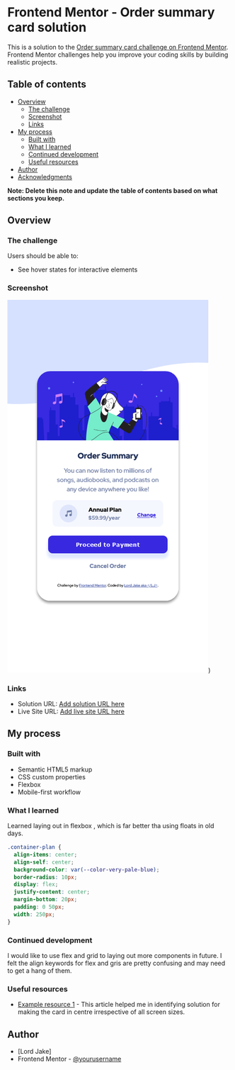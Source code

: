 # Frontend Mentor - Order summary card solution

This is a solution to the [Order summary card challenge on Frontend Mentor](https://www.frontendmentor.io/challenges/order-summary-component-QlPmajDUj). Frontend Mentor challenges help you improve your coding skills by building realistic projects.

## Table of contents

- [Overview](#overview)
  - [The challenge](#the-challenge)
  - [Screenshot](#screenshot)
  - [Links](#links)
- [My process](#my-process)
  - [Built with](#built-with)
  - [What I learned](#what-i-learned)
  - [Continued development](#continued-development)
  - [Useful resources](#useful-resources)
- [Author](#author)
- [Acknowledgments](#acknowledgments)

**Note: Delete this note and update the table of contents based on what sections you keep.**

## Overview

### The challenge

Users should be able to:

- See hover states for interactive elements

### Screenshot

![](./git_readme_images/mobile-sshot.png))

### Links

- Solution URL: [Add solution URL here](https://github.com/paul8989/fendmentor-order-summary-card-challenge)
- Live Site URL: [Add live site URL here](https://order-summary-challenge-lj.netlify.app)

## My process

### Built with

- Semantic HTML5 markup
- CSS custom properties
- Flexbox
- Mobile-first workflow

### What I learned

Learned laying out in flexbox , which is far better tha using floats in old days.

```css
.container-plan {
  align-items: center;
  align-self: center;
  background-color: var(--color-very-pale-blue);
  border-radius: 10px;
  display: flex;
  justify-content: center;
  margin-bottom: 20px;
  padding: 0 50px;
  width: 250px;
}
```

### Continued development

I would like to use flex and grid to laying out more components in future.
I felt the align keywords for flex and gris are pretty confusing and may need to get a hang of them.

### Useful resources

- [Example resource 1](https://stackoverflow.com/questions/9862167/positioning-div-element-at-center-of-screen) - This article helped me in identifying solution for making the card in centre irrespective of all screen sizes.

## Author

- [Lord Jake]
- Frontend Mentor - [@yourusername](https://www.frontendmentor.io/profile/paul8989)
